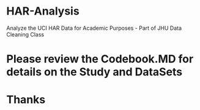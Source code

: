 # HAR-Analysis
Analyze the UCI HAR Data for Academic Purposes - Part of JHU Data Cleaning Class

# Please review the Codebook.MD for details on the Study and DataSets

# Thanks

